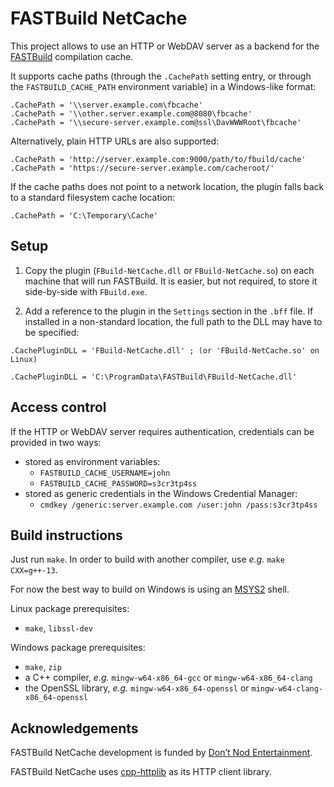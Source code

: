 
# FASTBuild NetCache

This project allows to use an HTTP or WebDAV server as a backend for the
[FASTBuild](https://github.com/fastbuild/fastbuild) compilation cache.

It supports cache paths (through the `.CachePath` setting entry, or through the
`FASTBUILD_CACHE_PATH` environment variable) in a Windows-like format:

```
.CachePath = '\\server.example.com\fbcache'
.CachePath = '\\other.server.example.com@8080\fbcache'
.CachePath = '\\secure-server.example.com@ssl\DavWWWRoot\fbcache'
```

Alternatively, plain HTTP URLs are also supported:

```
.CachePath = 'http://server.example.com:9000/path/to/fbuild/cache'
.CachePath = 'https://secure-server.example.com/cacheroot/'
```

If the cache paths does not point to a network location, the plugin falls
back to a standard filesystem cache location:

```
.CachePath = 'C:\Temporary\Cache'
```

## Setup

1. Copy the plugin (`FBuild-NetCache.dll` or `FBuild-NetCache.so`) on each machine that
will run FASTBuild. It is easier, but not required, to store it side-by-side with `FBuild.exe`.

2. Add a reference to the plugin in the `Settings` section in the `.bff` file. If installed
in a non-standard location, the full path to the DLL may have to be specified:

```
.CachePluginDLL = 'FBuild-NetCache.dll' ; (or 'FBuild-NetCache.so' on Linux)
```

```
.CachePluginDLL = 'C:\ProgramData\FASTBuild\FBuild-NetCache.dll'
```

## Access control

If the HTTP or WebDAV server requires authentication, credentials can be provided in two ways:

 - stored as environment variables:
   - `FASTBUILD_CACHE_USERNAME=john`
   - `FASTBUILD_CACHE_PASSWORD=s3cr3tp4ss`
 - stored as generic credentials in the Windows Credential Manager:
   - `cmdkey /generic:server.example.com /user:john /pass:s3cr3tp4ss`

## Build instructions

Just run `make`. In order to build with another compiler, use *e.g.* `make CXX=g++-13`.

For now the best way to build on Windows is using an [MSYS2](https://www.msys2.org/) shell.

Linux package prerequisites:
 - `make`, `libssl-dev`

Windows package prerequisites:
 - `make`, `zip`
 - a C++ compiler, *e.g.* `mingw-w64-x86_64-gcc` or `mingw-w64-x86_64-clang`
 - the OpenSSL library, *e.g.* `mingw-w64-x86_64-openssl` or `mingw-w64-clang-x86_64-openssl`

## Acknowledgements

FASTBuild NetCache development is funded by [Don’t Nod Entertainment](https://dont-nod.com/en/).

FASTBuild NetCache uses [cpp-httplib](https://github.com/yhirose/cpp-httplib) as its HTTP client
library.
